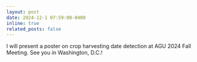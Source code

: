 ```yaml
---
layout: post
date: 2024-12-1 07:59:00-0400
inline: true
related_posts: false
---
```


I will present a poster on crop harvesting date detection at AGU 2024 Fall Meeting. See you in Washington, D.C.!
